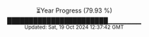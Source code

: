 <p align="center">
⏳Year Progress (79.93 %) <br>
███████████████████████▁▁▁▁▁▁▁ <br>
<sub>Updated: Sat, 19 Oct 2024 12:37:42 GMT</sub>
</p>

